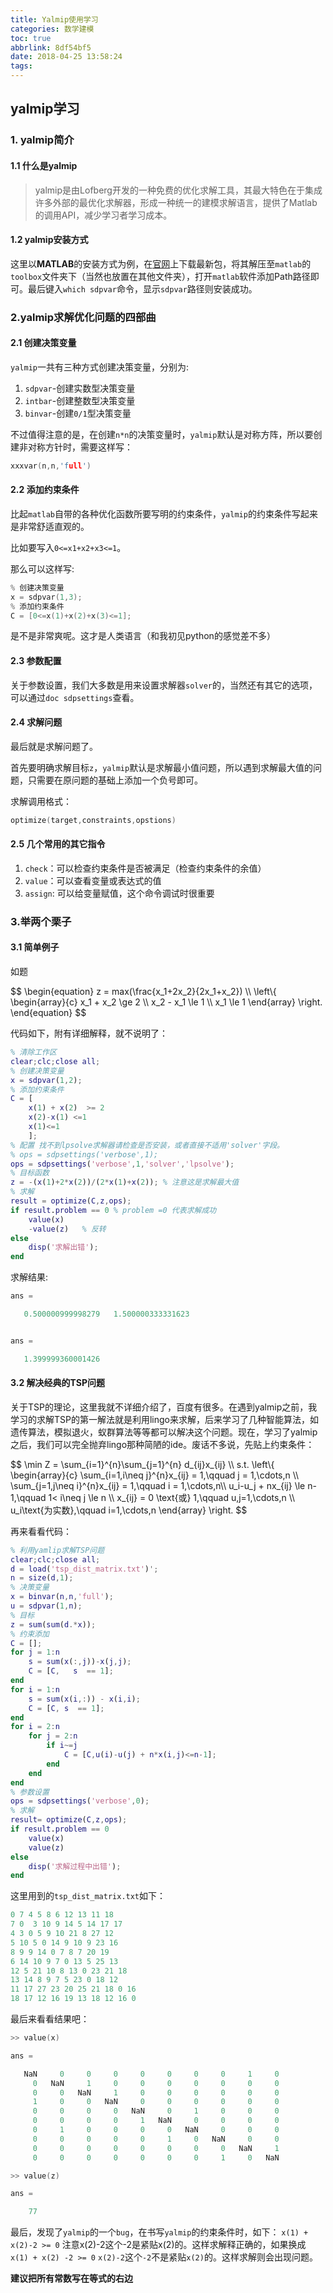 ```yaml
---
title: Yalmip使用学习
categories: 数学建模
toc: true
abbrlink: 8df54bf5
date: 2018-04-25 13:58:24
tags:
---
```


## yalmip学习

### 1. yalmip简介

#### 1.1 什么是yalmip

> yalmip是由Lofberg开发的一种免费的优化求解工具，其最大特色在于集成许多外部的最优化求解器，形成一种统一的建模求解语言，提供了Matlab的调用API，减少学习者学习成本。
<!-- more -->
#### 1.2 yalmip安装方式

这里以**MATLAB**的安装方式为例，在[官网](https://yalmip.github.io/)上下载最新包，将其解压至`matlab`的`toolbox`文件夹下（当然也放置在其他文件夹），打开`matlab`软件添加Path路径即可。最后键入`which sdpvar`命令，显示`sdpvar`路径则安装成功。

### 2.yalmip求解优化问题的四部曲

#### 2.1 创建决策变量

`yalmip`一共有三种方式创建决策变量，分别为:

1. `sdpvar`-创建实数型决策变量
2. `intbar`-创建整数型决策变量
3. `binvar`-创建`0/1`型决策变量

不过值得注意的是，在创建`n*n`的决策变量时，`yalmip`默认是对称方阵，所以要创建非对称方针时，需要这样写：

```C
xxxvar(n,n,'full')
```

#### 2.2 添加约束条件

比起`matlab`自带的各种优化函数所要写明的约束条件，`yalmip`的约束条件写起来是非常舒适直观的。

比如要写入`0<=x1+x2+x3<=1`。

那么可以这样写:

```C
% 创建决策变量
x = sdpvar(1,3);
% 添加约束条件
C = [0<=x(1)+x(2)+x(3)<=1];
```

是不是非常爽呢。这才是人类语言（和我初见python的感觉差不多）

#### 2.3 参数配置

关于参数设置，我们大多数是用来设置求解器`solver`的，当然还有其它的选项，可以通过`doc sdpsettings`查看。

#### 2.4 求解问题

最后就是求解问题了。

首先要明确求解目标`z`，`yalmip`默认是求解最小值问题，所以遇到求解最大值的问题，只需要在原问题的基础上添加一个负号即可。

求解调用格式：

```C
optimize(target,constraints,opstions)
```

#### 2.5 几个常用的其它指令

1. `check`：可以检查约束条件是否被满足（检查约束条件的余值）
2. `value`：可以查看变量或表达式的值
3. `assign`: 可以给变量赋值，这个命令调试时很重要

### 3.举两个栗子

#### 3.1 简单例子

如题


$$
\\begin{equation}
z = max(\\frac{x_1+2x_2}{2x_1+x_2}) \\\\
\\left\\{
             \\begin{array}{c}
           	x_1 + x_2 \ge 2	\\\\
           	x_2 - x_1 \le 1	\\\\
           	x_1 \le 1
             \\end{array}
\\right.
\\end{equation}
$$


代码如下，附有详细解释，就不说明了：

```matlab
% 清除工作区
clear;clc;close all;
% 创建决策变量
x = sdpvar(1,2);
% 添加约束条件
C = [
    x(1) + x(2)  >= 2
    x(2)-x(1) <=1
    x(1)<=1
    ];
% 配置 找不到lpsolve求解器请检查是否安装，或者直接不适用'solver'字段。
% ops = sdpsettings('verbose',1);
ops = sdpsettings('verbose',1,'solver','lpsolve');
% 目标函数
z = -(x(1)+2*x(2))/(2*x(1)+x(2)); % 注意这是求解最大值
% 求解
result = optimize(C,z,ops);
if result.problem == 0 % problem =0 代表求解成功
    value(x)
    -value(z)   % 反转
else
    disp('求解出错');
end
```

求解结果:

```C
ans =

   0.500000999998279   1.500000333331623


ans =

   1.399999360001426

```



#### 3.2 解决经典的TSP问题

关于TSP的理论，这里我就不详细介绍了，百度有很多。在遇到yalmip之前，我学习的求解TSP的第一解法就是利用lingo来求解，后来学习了几种智能算法，如遗传算法，模拟退火，蚁群算法等等都可以解决这个问题。现在，学习了yalmip之后，我们可以完全抛弃lingo那种简陋的ide。废话不多说，先贴上约束条件：

$$
\\min Z = \\sum_{i=1}^{n}\\sum_{j=1}^{n} d_{ij}x_{ij}   \\\\
    s.t. \\left\\{  
    \\begin{array}{c}
        \\sum_{i=1,i\\neq j}^{n}x_{ij} = 1,\\qquad j = 1,\\cdots,n      \\\\
        \\sum_{j=1,j\\neq i}^{n}x_{ij} = 1,\\qquad i = 1,\\cdots,n\\\\
        u_i-u_j + nx_{ij} \\le n-1,\\qquad 1< i\\neq j \\le n   \\\\
        x_{ij} = 0 \\text{或} 1,\\qquad u,j=1,\\cdots,n  \\\\
        u_i\\text{为实数},\\qquad i=1,\\cdots,n
    \\end{array}
    \\right.
$$


再来看看代码：

```matlab
% 利用yamlip求解TSP问题
clear;clc;close all;
d = load('tsp_dist_matrix.txt')';
n = size(d,1);
% 决策变量
x = binvar(n,n,'full');
u = sdpvar(1,n);
% 目标
z = sum(sum(d.*x));
% 约束添加
C = [];
for j = 1:n
    s = sum(x(:,j))-x(j,j);
    C = [C,   s  == 1];
end
for i = 1:n
    s = sum(x(i,:)) - x(i,i);
    C = [C, s  == 1];
end
for i = 2:n
    for j = 2:n
        if i~=j
            C = [C,u(i)-u(j) + n*x(i,j)<=n-1];
        end
    end
end
% 参数设置
ops = sdpsettings('verbose',0);
% 求解
result= optimize(C,z,ops);
if result.problem == 0
    value(x)
    value(z)
else
    disp('求解过程中出错');
end

```

这里用到的```tsp_dist_matrix.txt```如下：

```C
0 7 4 5 8 6 12 13 11 18
7 0  3 10 9 14 5 14 17 17
4 3 0 5 9 10 21 8 27 12
5 10 5 0 14 9 10 9 23 16
8 9 9 14 0 7 8 7 20 19
6 14 10 9 7 0 13 5 25 13
12 5 21 10 8 13 0 23 21 18
13 14 8 9 7 5 23 0 18 12
11 17 27 23 20 25 21 18 0 16
18 17 12 16 19 13 18 12 16 0
```

最后来看看结果吧：

```C
>> value(x)

ans =

   NaN     0     0     0     0     0     0     0     1     0
     0   NaN     1     0     0     0     0     0     0     0
     0     0   NaN     1     0     0     0     0     0     0
     1     0     0   NaN     0     0     0     0     0     0
     0     0     0     0   NaN     0     1     0     0     0
     0     0     0     0     1   NaN     0     0     0     0
     0     1     0     0     0     0   NaN     0     0     0
     0     0     0     0     0     1     0   NaN     0     0
     0     0     0     0     0     0     0     0   NaN     1
     0     0     0     0     0     0     0     1     0   NaN

>> value(z)

ans =

    77

```


最后，发现了`yalmip`的一个`bug`，在书写`yalmip`的约束条件时，如下：
`x(1) + x(2)-2 >= 0`
注意x(2)\-2这个\-2是紧贴x(2)的。这样求解释正确的，如果换成
`x(1) + x(2) -2 >= 0`
`x(2)-2`这个`-2`不是紧贴`x(2)`的。这样求解则会出现问题。

**建议把所有常数写在等式的右边**
